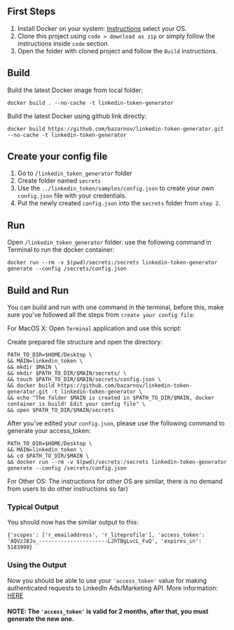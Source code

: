 ## First Steps
1. Install Docker on your system: [Instructions](https://www.docker.com/products/docker-desktop) select your OS.
2. Clone this project using `code > download as zip` or simply follow the instructions inside `code` section.
3. Open the folder with cloned project and follow the `Build` instructions.


## Build
Build the latest Docker image from local folder:
```
docker build . --no-cache -t linkedin-token-generator
```
Build the latest Docker using github link directly:
```
docker build https://github.com/bazarnov/linkedin-token-generator.git --no-cache -t linkedin-token-generator
```

## Create your config file
1. Go to `/linkedin_token_generator` folder
2. Create folder named `secrets`
3. Use the `../linkedin_token/samples/config.json` to create your own `config.json` file with your credentials.
4. Put the newly created `config.json` into the `secrets` folder from `step 2`.

## Run
Open `/linkedin_token_generator` folder. use the following command in Terminal to run the docker container:

```
docker run --rm -v $(pwd)/secrets:/secrets linkedin-token-generator generate --config /secrets/config.json
```

## Build and Run
You can build and run with one command in the terminal, before this, make sure you've followed all the steps from `create your config file`:

For MacOS X:
Open `Terminal` application and use this script:

Create prepared file structure and open the directory:
```
PATH_TO_DIR=$HOME/Desktop \
&& MAIN=linkedin_token \
&& mkdir $MAIN \
&& mkdir $PATH_TO_DIR/$MAIN/secrets/ \
&& touch $PATH_TO_DIR/$MAIN/secrets/config.json \
&& docker build https://github.com/bazarnov/linkedin-token-generator.git -t linkedin-token-generator \
&& echo "The folder $MAIN is created in $PATH_TO_DIR/$MAIN, docker container is build! Edit your config file" \
&& open $PATH_TO_DIR/$MAIN/secrets
```

After you've edited your `config.json`, please use the following command to generate your access_token:
```
PATH_TO_DIR=$HOME/Desktop \
&& MAIN=linkedin_token \
&& cd $PATH_TO_DIR/$MAIN \
&& docker run --rm -v $(pwd)/secrets:/secrets linkedin-token-generator generate --config /secrets/config.json
 ```

For Other OS:
The instructions for other OS are similar, there is no demand from users to do other instructions so far)

### Typical Output
You should now has the similar output to this:
```
{'scopes': ['r_emailaddress', 'r_liteprofile'], 'access_token': 'AQVzJ8Ju_----------------------L2hTBgLvcL_FuQ', 'expires_in': 5183999}
```
### Using the Output
Now you should be able to use your `'access_token'` value for making authenticated requests to LinkedIn Ads/Marketing API.
More information: [HERE](https://docs.microsoft.com/en-us/linkedin/marketing/getting-started)

#### NOTE: The `'access_token'` is valid for 2 months, after that, you must generate the new one.